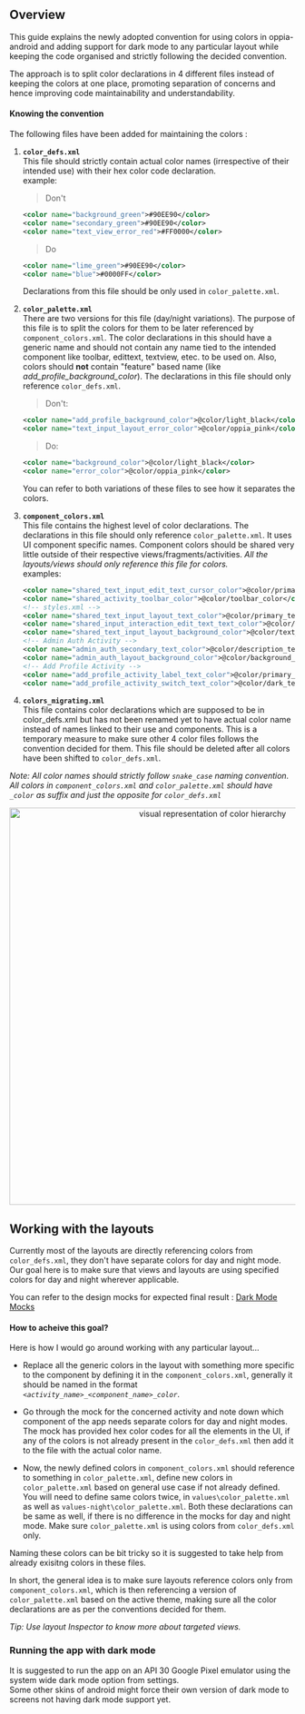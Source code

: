 ## Overview
This guide explains the newly adopted convention for using colors in oppia-android and adding support for dark mode 
to any particular layout while keeping the code organised and strictly following the decided convention.

The approach is to split color declarations in 4 different files instead of keeping the colors at one place, promoting separation of 
concerns and hence improving code maintainability and understandability.



#### Knowing the convention

The following files have been added for maintaining the colors : 
1. **`color_defs.xml`**<br>
	 This file should strictly contain actual color names (irrespective of their intended use) with their hex color code declaration.<br>
	 example:<br>
	 > Don't
	 ```xml
	 <color name="background_green">#90EE90</color>
	 <color name="secondary_green">#90EE90</color>
	 <color name="text_view_error_red">#FF0000</color>
	 ```
	 > Do
	 ```xml
	 <color name="lime_green">#90EE90</color>
	 <color name="blue">#0000FF</color>
	 ```
	 Declarations from this file should be only used in `color_palette.xml`.

2. **`color_palette.xml`**<br>
	There are two versions for this file (day/night variations). The purpose of this file is to split the colors for them to be later referenced by `component_colors.xml`. The color declarations in this should have a generic name and should not contain any name tied to the intended component like toolbar, edittext, textview, etec. to be used on. Also, colors should **not** contain "feature" based name (like *add_profile_background_color*).
	The declarations in this file should only reference `color_defs.xml`.
	>Don't:
	```xml
 	<color name="add_profile_background_color">@color/light_black</color>
 	<color name="text_input_layout_error_color">@color/oppia_pink</color>
	```
	>Do:
	```xml
 	<color name="background_color">@color/light_black</color>
 	<color name="error_color">@color/oppia_pink</color>
	```
	You can refer to both variations of these files to see how it separates the colors.
3. **`component_colors.xml`**<br>
	This file contains the highest level of color declarations. The declarations in this file should only reference `color_palette.xml`. It uses UI component specific names. Component colors should be shared very little outside of their respective views/fragments/activities. *All the layouts/views should only reference this file for colors.*<br>
	examples:<br>
	```xml
 	<color name="shared_text_input_edit_text_cursor_color">@color/primary_text_color</color>
  	<color name="shared_activity_toolbar_color">@color/toolbar_color</color>
  	<!-- styles.xml -->
  	<color name="shared_text_input_layout_text_color">@color/primary_text_color</color>
  	<color name="shared_input_interaction_edit_text_text_color">@color/primary_text_color</color>
  	<color name="shared_text_input_layout_background_color">@color/text_input_background_color</color>
  	<!-- Admin Auth Activity -->
  	<color name="admin_auth_secondary_text_color">@color/description_text_color</color>
  	<color name="admin_auth_layout_background_color">@color/background_color</color>
  	<!-- Add Profile Activity -->
  	<color name="add_profile_activity_label_text_color">@color/primary_text_color</color>
  	<color name="add_profile_activity_switch_text_color">@color/dark_text_color</color>
	```
4. **`colors_migrating.xml`**<br>
	This file contains color declarations which are supposed to be in color_defs.xml but has not been renamed yet to have actual color name instead of names linked to their use and components. This is a temporary measure to make sure other 4 color files follows the convention decided for them.
	This file should be deleted after all colors have been shifted to `color_defs.xml`.<br>

*Note: All color names should strictly follow `snake_case` naming convention.*<br>
*All colors in `component_colors.xml` and `color_palette.xml` should have `_color` as suffix and just the opposite for `color_defs.xml`*


<p align="center">
<img src="https://user-images.githubusercontent.com/76056229/153405110-a1c547b4-e8b8-4539-89dd-efe15dbb1b0d.png" width="700px" alt="visual representation of color hierarchy"></p>

## Working with the layouts
Currently most of the layouts are directly referencing colors from `color_defs.xml`, they don't have separate colors for day and night mode. Our goal here is to make sure that views and layouts are using specified colors for day and night wherever applicable.

You can refer to the design mocks for expected final result : [Dark Mode Mocks](https://xd.adobe.com/view/c05e9343-60f6-4c11-84ac-c756b75b940f-950d/grid/)

#### How to acheive this goal?
Here is how I would go around working with any particular layout...<br>

- Replace all the generic colors in the layout with something more specific to the component by defining it in the `component_colors.xml`, generally it should be named in the format *`<activity_name>_<component_name>_color`*. 

- Go through the mock for the concerned activity and note down which component of the app needs separate colors for day and night modes. The mock has provided hex color codes for all the elements in the UI, if any of the colors is not already present in the `color_defs.xml` then add it to the file with the actual color name.

- Now, the newly defined colors in `component_colors.xml` should reference to something in `color_palette.xml`, define new colors in `color_palette.xml` based on general use case if not already defined. You will need to define same colors twice, in `values\color_palette.xml` as well as `values-night\color_palette.xml`. Both these declarations can be same as well, if there is no difference in the mocks for day and night mode. Make sure `color_palette.xml` is using colors from `color_defs.xml` only.

Naming these colors can be bit tricky so it is suggested to take help from already exisitng colors in these files.

In short, the general idea is to make sure layouts reference colors only from `component_colors.xml`, which is then referencing a version of `color_palette.xml` based on the active theme, making sure all the color declarations are as per the conventions decided for them.

*Tip: Use layout Inspector to know more about targeted views.*

### Running the app with dark mode
It is suggested to run the app on an API 30 Google Pixel emulator using the system wide dark mode option from settings.<br>
Some other skins of android might force their own version of dark mode to screens not having dark mode support yet.
